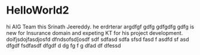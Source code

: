 # HelloWorld2
hi AIG Team this Srinath Jeereddy. he erdrterar argdfgf gdfg  gdfgdfg gdfg  is new for Insurance domain and expeting KT for his project development.
doifjsdojfasdjosfd dfndsofsd[osdf
sdf
sdfasd
sdfa
sfsd
fasd
f
asdfd
sf
asd
dfgdf fsdfasdf    dfgdf d dg fg f g dfad df
dfessd
